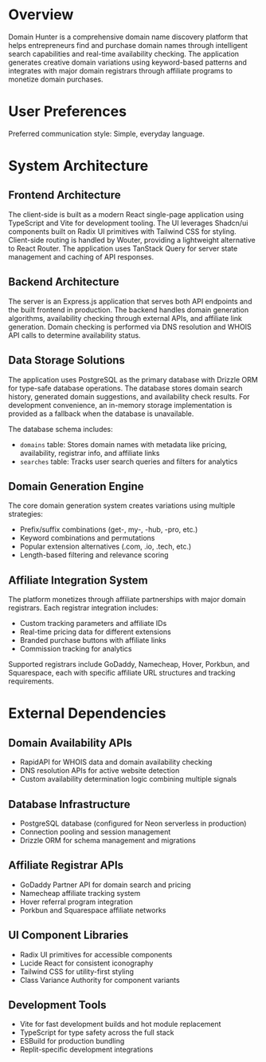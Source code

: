 # Overview

Domain Hunter is a comprehensive domain name discovery platform that helps entrepreneurs find and purchase domain names through intelligent search capabilities and real-time availability checking. The application generates creative domain variations using keyword-based patterns and integrates with major domain registrars through affiliate programs to monetize domain purchases.

# User Preferences

Preferred communication style: Simple, everyday language.

# System Architecture

## Frontend Architecture
The client-side is built as a modern React single-page application using TypeScript and Vite for development tooling. The UI leverages Shadcn/ui components built on Radix UI primitives with Tailwind CSS for styling. Client-side routing is handled by Wouter, providing a lightweight alternative to React Router. The application uses TanStack Query for server state management and caching of API responses.

## Backend Architecture
The server is an Express.js application that serves both API endpoints and the built frontend in production. The backend handles domain generation algorithms, availability checking through external APIs, and affiliate link generation. Domain checking is performed via DNS resolution and WHOIS API calls to determine availability status.

## Data Storage Solutions
The application uses PostgreSQL as the primary database with Drizzle ORM for type-safe database operations. The database stores domain search history, generated domain suggestions, and availability check results. For development convenience, an in-memory storage implementation is provided as a fallback when the database is unavailable.

The database schema includes:
- `domains` table: Stores domain names with metadata like pricing, availability, registrar info, and affiliate links
- `searches` table: Tracks user search queries and filters for analytics

## Domain Generation Engine
The core domain generation system creates variations using multiple strategies:
- Prefix/suffix combinations (get-, my-, -hub, -pro, etc.)
- Keyword combinations and permutations
- Popular extension alternatives (.com, .io, .tech, etc.)
- Length-based filtering and relevance scoring

## Affiliate Integration System
The platform monetizes through affiliate partnerships with major domain registrars. Each registrar integration includes:
- Custom tracking parameters and affiliate IDs
- Real-time pricing data for different extensions
- Branded purchase buttons with affiliate links
- Commission tracking for analytics

Supported registrars include GoDaddy, Namecheap, Hover, Porkbun, and Squarespace, each with specific affiliate URL structures and tracking requirements.

# External Dependencies

## Domain Availability APIs
- RapidAPI for WHOIS data and domain availability checking
- DNS resolution APIs for active website detection
- Custom availability determination logic combining multiple signals

## Database Infrastructure
- PostgreSQL database (configured for Neon serverless in production)
- Connection pooling and session management
- Drizzle ORM for schema management and migrations

## Affiliate Registrar APIs
- GoDaddy Partner API for domain search and pricing
- Namecheap affiliate tracking system
- Hover referral program integration
- Porkbun and Squarespace affiliate networks

## UI Component Libraries
- Radix UI primitives for accessible components
- Lucide React for consistent iconography
- Tailwind CSS for utility-first styling
- Class Variance Authority for component variants

## Development Tools
- Vite for fast development builds and hot module replacement
- TypeScript for type safety across the full stack
- ESBuild for production bundling
- Replit-specific development integrations